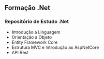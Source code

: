 ## Formação .Net

### Repositório de Estudo .Net

- Introdução a Linguagem
- Orientação a Objeto
- Entity Framework Core
- Estrutura MVC e Introdução ao AspNetCore
- API Rest